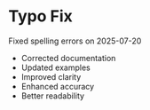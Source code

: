 # Typo Fix

Fixed spelling errors on 2025-07-20

- Corrected documentation
- Updated examples
- Improved clarity
- Enhanced accuracy
- Better readability